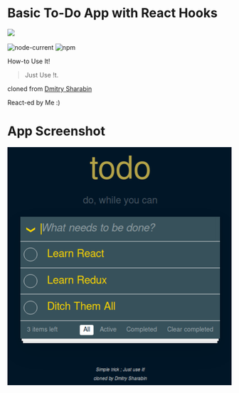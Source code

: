 # Basic To-Do App with React Hooks

![](https://4.bp.blogspot.com/-zI5LKkOqdxw/UYh2HZ827fI/AAAAAAAAAsU/JLCA21bVJ4U/s1600/list.png)

![node-current](https://img.shields.io/node/v/create-react-app)
![npm](https://img.shields.io/npm/v/npm)

How-to Use It!

> Just Use !t.

cloned from [Dmitry Sharabin](https://d12n.me/)

React-ed by Me :)

# App Screenshot

![](/static/img/appScreen.png)
